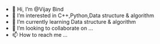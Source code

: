 - 👋 Hi, I’m @Vijay Bind
- 👀 I’m interested in C++,Python,Data structure & algorithm
- 🌱 I’m currently learning Data structure & algorithm
- 💞️ I’m looking to collaborate on ...
- 📫 How to reach me ...

<!---
Vijay-58/Vijay Bind is a ✨ special ✨ repository because its `README.md` (this file) appears on your GitHub profile.
You can click the Preview link to take a look at your changes.
--->
